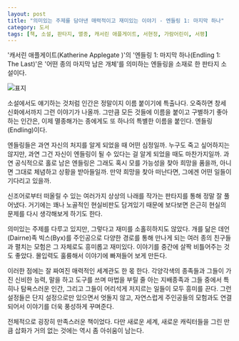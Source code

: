 ```yaml
---
layout: post
title: "의미있는 주제를 담아낸 매력적이고 재미있는 이야기 - 엔들링 1: 마지막 하나"
category: 도서
tags: [책, 소설, 판타지, 멸종, 캐서린 애플게이트, 서현정, 가람어린이, 서평]
---
```


'캐서린 애플게이트(Katherine Applegate )'의
'엔들링 1: 마지막 하나(Endling 1: The Last)'은
'어떤 종의 마지막 남은 개체'를 의미하는 엔들링을 소재로 한 판타지 소설이다.

![표지](https://lh3.googleusercontent.com/tnDCH1vuhyZtBEOFc4rfKSZR-i-nMstg0Mvgli0fcjLfncTl44Fd8b0B53c6-cxclirRhiPcOozrrQ=s480)

소설에서도 얘기하는 것처럼 인간은 정말이지 이름 붙이기에 특출나다.
오죽하면 창세 신화에서까지 그런 이야기가 나올까.
그만큼 모든 것들에 이름을 붙이고 구별하기 좋아하는 인간은,
이제 멸종해가는 종에게도 또 하나의 특별한 이름을 붙인다.
엔들링(Endling)이다.

엔들링들은 과연 자신의 처지를 알게 되었을 때 어떤 심정일까.
누구도 죽고 싶어하지는 않지만,
과연 그건 자신이 엔들링이 될 수 있다는 걸 알게 되었을 때도 마찬가지일까.
과연 공식적으로 홀로 남은 엔들링은 그래도 혹시 모를 가능성을 찾아 희망을 품을까,
아니면 그대로 체념하고 상황을 받아들일까.
만약 희망을 찾아 떠난다면, 그에겐 어떤 일들이 기다리고 있을까.

신조어로부터 떠올릴 수 있는 여러가지 상상의 나래를 작가는 판타지를 통해 정말 잘 풀어냈다.
거기에는 꽤나 노골적인 현실비판도 담겨있기 때문에
보다보면 은근히 현실의 문제를 다시 생각해보게 하기도 한다.

의미있는 주제를 다루고 있지만, 그렇다고 재미를 소홀히하지도 않았다.
개를 닮은 데언(Dairne)족 빅스(Byx)를 주인공으로
다양한 경로를 통해 만나게 되는 여러 종의 친구들과 펼치는 모험은
그 자체로도 흥미롭고 재미있다.
이야기를 중간에 살짝 비틀어주는 것도 좋았다.
몰입력도 훌륭해서 이야기에 빠져들어 보게 만든다.

이러한 점에는 잘 짜여진 매력적인 세계관도 한 몫 한다.
각양각색의 종족들과 그들이 가진 신비한 능력,
말을 하고 도구를 쓰며 마법을 부릴 줄 아는 지배종족과
그들 중에서 특히나 탐욕스러운 인간,
그리고 그들이 어리석게 저지르는 일들이 모두 흥미를 끈다.
그런 설정들은 단지 설정으로만 있으면서 엇돌지 않고,
자연스럽게 주인공들의 모험과도 연결되어서 이야기를 더욱 풍성하게 꾸며준다.

전체적으로 굉장히 만족스러운 책이었다.
다만 새로운 세계, 새로운 캐릭터들을 그린 만큼 삽화가 거의 없는 것에는 역시 좀 아쉬움이 남는다.
